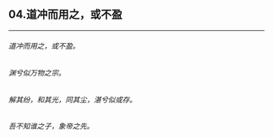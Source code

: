 ## 04.道冲而用之，或不盈
---


###### 道冲而用之，或不盈。

###### 渊兮似万物之宗。

###### 解其纷，和其光，同其尘，湛兮似或存。

###### 吾不知谁之子，象帝之先。

######  

